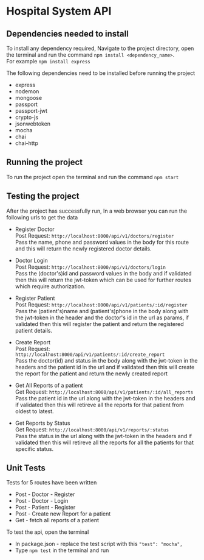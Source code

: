 # Hospital System API

## Dependencies needed to install

To install any dependency required, Navigate to the project directory, open the terminal and run the command `npm install <dependency_name>`.\
For example `npm install express`

The following dependencies need to be installed before running the project

* express
* nodemon
* mongoose
* passport
* passport-jwt
* crypto-js
* jsonwebtoken
* mocha
* chai
* chai-http

## Running the project

To run the project open the terminal and run the command `npm start`

## Testing the project

After the project has successfully run, In a web browser you can run the following urls to get the data

* Register Doctor\
  Post Request: `http://localhost:8000/api/v1/doctors/register`\
  Pass the name, phone and password values in the body for this route and this will return the newly registered doctor details.

* Doctor Login\
  Post Request: `http://localhost:8000/api/v1/doctors/login`\
  Pass the (doctor's)id and password values in the body and if validated then  this will return the jwt-token which can be used for further routes which require authorization.

* Register Patient\
  Post Request: `http://localhost:8000/api/v1/patients/:id/register`\
  Pass the (patient's)name and (patient's)phone in the body along with the jwt-token in the header and the doctor's id in the url as params, if validated then this will register the patient and return the registered patient details.

* Create Report\
  Post Request: `http://localhost:8000/api/v1/patients/:id/create_report`\
  Pass the doctor(id) and status in the body along with the jwt-token in the headers and the patient id in the url and if validated then this will create the report for the patient and return the newly created report

* Get All Reports of a patient\
  Get Request: `http://localhost:8000/api/v1/patients/:id/all_reports`\
  Pass the patient id in the url along with the jwt-token in the headers and if validated then this will retireve all the reports for that patient from oldest to latest.

* Get Reports by Status\
  Get Request: `http://localhost:8000/api/v1/reports/:status`\
  Pass the status in the url along with the jwt-token in the headers and if validated then this will retireve all the reports for all the patients for that specific status.

## Unit Tests

Tests for 5 routes have been written

* Post - Doctor - Register
* Post - Doctor - Login
* Post - Patient - Register
* Post - Create new Report for a patient
* Get - fetch all reports of a patient

To test the api, open the terminal

* In package.json - replace the test script with this `"test": "mocha",`
* Type `npm test` in the terminal and run